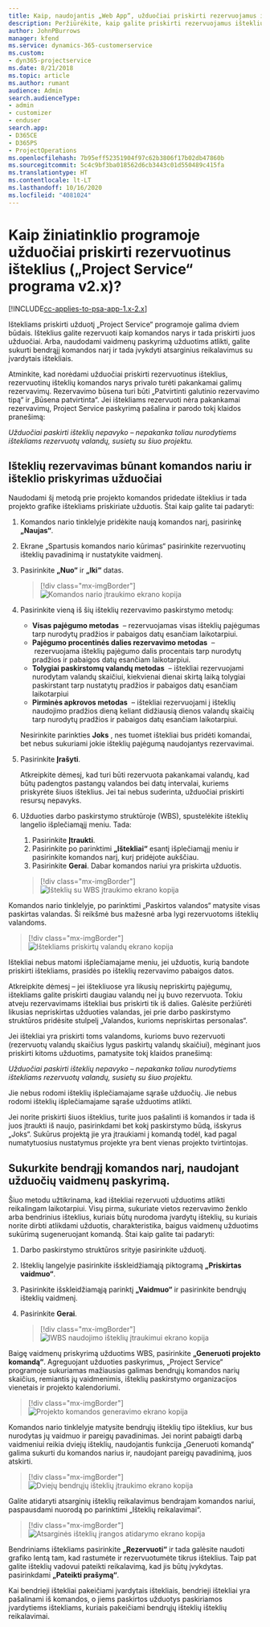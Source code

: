 ```yaml
---
title: Kaip, naudojantis „Web App“, užduočiai priskirti rezervuojamus išteklius?
description: Peržiūrėkite, kaip galite priskirti rezervuojamus išteklius.
author: JohnPBurrows
manager: kfend
ms.service: dynamics-365-customerservice
ms.custom:
- dyn365-projectservice
ms.date: 8/21/2018
ms.topic: article
ms.author: rumant
audience: Admin
search.audienceType:
- admin
- customizer
- enduser
search.app:
- D365CE
- D365PS
- ProjectOperations
ms.openlocfilehash: 7b95eff52351904f97c62b3806f17b02db47860b
ms.sourcegitcommit: 5c4c9bf3ba018562d6cb3443c01d550489c415fa
ms.translationtype: HT
ms.contentlocale: lt-LT
ms.lasthandoff: 10/16/2020
ms.locfileid: "4081024"
---
```

# <a name="how-do-i-assign-a-bookable-resource-to-a-task-in-the-web-app-project-service-app-v2x"></a>Kaip žiniatinklio programoje užduočiai priskirti rezervuotinus išteklius („Project Service“ programa v2.x)?

[!INCLUDE[cc-applies-to-psa-app-1.x-2.x](../includes/cc-applies-to-psa-app-1x-2x.md)]

Ištekliams priskirti užduotį „Project Service“ programoje galima dviem būdais. Išteklius galite rezervuoti kaip komandos narys ir tada priskirti juos užduočiai. Arba, naudodami vaidmenų paskyrimą užduotims atlikti, galite sukurti bendrąjį komandos narį ir tada įvykdyti atsarginius reikalavimus su įvardytais ištekliais.

Atminkite, kad norėdami užduočiai priskirti rezervuotinus išteklius, rezervuotinų išteklių komandos narys privalo turėti pakankamai galimų rezervavimų. Rezervavimo būsena turi būti „Patvirtinti galutinio rezervavimo tipą“ ir „Būsena patvirtinta“. Jei ištekliams rezervuoti nėra pakankamai rezervavimų, Project Service paskyrimą pašalina ir parodo tokį klaidos pranešimą:

*Užduočiai paskirti išteklių nepavyko – nepakanka toliau nurodytiems ištekliams rezervuotų valandų, susietų su šiuo projektu.*

## <a name="book-a-resource-as-a-team-member-and-then-assign-the-resource-to-a-task"></a>Išteklių rezervavimas būnant komandos nariu ir išteklio priskyrimas užduočiai

Naudodami šį metodą prie projekto komandos pridedate išteklius ir tada projekto grafike ištekliams priskiriate užduotis. Štai kaip galite tai padaryti:
1.  Komandos nario tinklelyje pridėkite naują komandos narį, pasirinkę **„Naujas“**.
2.  Ekrane „Spartusis komandos nario kūrimas“ pasirinkite rezervuotinų išteklių pavadinimą ir nustatykite vaidmenį.
3.  Pasirinkite **„Nuo“** ir **„Iki“** datas.

    > [!div class="mx-imgBorder"] 
    > ![Komandos nario įtraukimo ekrano kopija](media/FAQ-Resources-to-Tasks2-1.png "Komandos nario įtraukimo ekrano kopija")
 
4.  Pasirinkite vieną iš šių išteklių rezervavimo paskirstymo metodų:
    - **Visas pajėgumo metodas**  – rezervuojamas visas išteklių pajėgumas tarp nurodytų pradžios ir pabaigos datų esančiam laikotarpiui.
    - **Pajėgumo procentinės dalies rezervavimo metodas**  – rezervuojama išteklių pajėgumo dalis procentais tarp nurodytų pradžios ir pabaigos datų esančiam laikotarpiui.
    - **Tolygiai paskirstomų valandų metodas**  – ištekliai rezervuojami nurodytam valandų skaičiui, kiekvienai dienai skirtą laiką tolygiai paskirstant tarp nustatytų pradžios ir pabaigos datų esančiam laikotarpiui
    - **Pirminės apkrovos metodas**  – ištekliai rezervuojami į išteklių naudojimo pradžios dieną keliant didžiausią dienos valandų skaičių tarp nurodytų pradžios ir pabaigos datų esančiam laikotarpiui.

    Nesirinkite parinkties **Joks** , nes tuomet ištekliai bus pridėti komandai, bet nebus sukuriami jokie išteklių pajėgumą naudojantys rezervavimai.
5.  Pasirinkite **Įrašyti**.

    Atkreipkite dėmesį, kad turi būti rezervuota pakankamai valandų, kad būtų padengtos pastangų valandos bei datų intervalai, kuriems priskyrėte šiuos išteklius. Jei tai nebus suderinta, užduočiai priskirti resursų nepavyks.

6.  Užduoties darbo paskirstymo struktūroje (WBS), spustelėkite išteklių langelio išplečiamąjį meniu. Tada: 

    1. Pasirinkite **Įtraukti**.
    2. Pasirinkite po parinktimi **„Ištekliai“** esantį išplečiamąjį meniu ir pasirinkite komandos narį, kurį pridėjote aukščiau.
    3. Pasirinkite **Gerai**. Dabar komandos nariui yra priskirta užduotis.

    > [!div class="mx-imgBorder"] 
    > ![Išteklių su WBS įtraukimo ekrano kopija](media/FAQ-Resources-to-Tasks2-2.png "Išteklių su WBS įtraukimo ekrano kopija")
 
Komandos nario tinklelyje, po parinktimi „Paskirtos valandos“ matysite visas paskirtas valandas. Ši reikšmė bus mažesnė arba lygi rezervuotoms išteklių valandoms. 

> [!div class="mx-imgBorder"] 
> ![Ištekliams priskirtų valandų ekrano kopija](media/FAQ-Resources-to-Tasks2-3.png "Ištekliams priskirtų valandų ekrano kopija")
 
Ištekliai nebus matomi išplečiamajame meniu, jei užduotis, kurią bandote priskirti ištekliams, prasidės po išteklių rezervavimo pabaigos datos.

Atkreipkite dėmesį – jei ištekliuose yra likusių nepriskirtų pajėgumų, ištekliams galite priskirti daugiau valandų nei jų buvo rezervuota. Tokiu atveju rezervavimams ištekliai bus priskirti tik iš dalies. Galėsite peržiūrėti likusias nepriskirtas užduoties valandas, jei prie darbo paskirstymo struktūros pridėsite stulpelį „Valandos, kurioms nepriskirtas personalas“.

Jei ištekliai yra priskirti toms valandoms, kurioms buvo rezervuoti (rezervuotų valandų skaičius lygus paskirtų valandų skaičiui), mėginant juos priskirti kitoms užduotims, pamatysite tokį klaidos pranešimą:

*Užduočiai paskirti išteklių nepavyko – nepakanka toliau nurodytiems ištekliams rezervuotų valandų, susietų su šiuo projektu.*

Jie nebus rodomi išteklių išplečiamajame sąraše užduočių. Jie nebus rodomi išteklių išplečiamajame sąraše užduotims atlikti.

Jei norite priskirti šiuos išteklius, turite juos pašalinti iš komandos ir tada iš juos įtraukti iš naujo, pasirinkdami bet kokį paskirstymo būdą, išskyrus „Joks“. Sukūrus projektą jie yra įtraukiami į komandą todėl, kad pagal numatytuosius nustatymus projekte yra bent vienas projekto tvirtintojas.

## <a name="create-a-generic-team-member-through-role-assignment-on-tasks"></a>Sukurkite bendrąjį komandos narį, naudojant užduočių vaidmenų paskyrimą.

Šiuo metodu užtikrinama, kad ištekliai rezervuoti užduotims atlikti reikalingam laikotarpiui. Visų pirma, sukuriate vietos rezervavimo ženklo arba bendrinius išteklius, kuriais būtų nurodoma įvardytų išteklių, su kuriais norite dirbti atlikdami užduotis, charakteristika, baigus vaidmenų užduotims sukūrimą sugeneruojant komandą. Štai kaip galite tai padaryti:

1. Darbo paskirstymo struktūros srityje pasirinkite užduotį.
2. Išteklių langelyje pasirinkite išskleidžiamąją piktogramą **„Priskirtas vaidmuo“**.
3. Pasirinkite išskleidžiamąją parinktį **„Vaidmuo“** ir pasirinkite bendrųjų išteklių vaidmenį.
4. Pasirinkite **Gerai**.

    > [!div class="mx-imgBorder"] 
    > ![IWBS naudojimo išteklių įtraukimui ekrano kopija](media/FAQ-Resources-to-Tasks2-4.png "IWBS naudojimo išteklių įtraukimui ekrano kopija")
 
Baigę vaidmenų priskyrimą užduotims WBS, pasirinkite **„Generuoti projekto komandą“**. Agreguojant užduoties paskyrimus, „Project Service“ programoje sukuriamas mažiausias galimas bendrųjų komandos narių skaičius, remiantis jų vaidmenimis, išteklių paskirstymo organizacijos vienetais ir projekto kalendoriumi.

> [!div class="mx-imgBorder"] 
> ![Projekto komandos generavimo ekrano kopija](media/FAQ-Resources-to-Tasks2-5.png "Projekto komandos generavimo ekrano kopija")
 
Komandos nario tinklelyje matysite bendrųjų išteklių tipo išteklius, kur bus nurodytas jų vaidmuo ir pareigų pavadinimas. Jei norint pabaigti darbą vaidmeniui reikia dviejų išteklių, naudojantis funkcija „Generuoti komandą“ galima sukurti du komandos narius ir, naudojant pareigų pavadinimą, juos atskirti.

> [!div class="mx-imgBorder"] 
> ![Dviejų bendrųjų išteklių įtraukimo ekrano kopija](media/FAQ-Resources-to-Tasks2-6.png "Dviejų bendrųjų išteklių įtraukimo ekrano kopija")
 
Galite atidaryti atsarginių išteklių reikalavimus bendrajam komandos nariui, paspausdami nuorodą po parinktimi „Išteklių reikalavimai“.

> [!div class="mx-imgBorder"] 
> ![Atsarginės išteklių įrangos atidarymo ekrano kopija](media/FAQ-Resources-to-Tasks2-7.png "Atsarginės išteklių įrangos atidarymo ekrano kopija")

Bendriniams ištekliams pasirinkite **„Rezervuoti“** ir tada galėsite naudoti grafiko lentą tam, kad rastumėte ir rezervuotumėte tikrus išteklius. Taip pat galite išteklių vadovui pateikti reikalavimą, kad jis būtų įvykdytas. pasirinkdami **„Pateikti prašymą“**.

Kai bendrieji ištekliai pakeičiami įvardytais ištekliais, bendrieji ištekliai yra pašalinami iš komandos, o jiems paskirtos užduotys paskiriamos įvardytiems ištekliams, kuriais pakeičiami bendrųjų išteklių išteklių reikalavimai.
 


